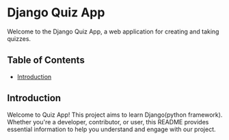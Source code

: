 # Django Quiz App

Welcome to the Django Quiz App, a web application for creating and taking quizzes.

## Table of Contents

- [Introduction](#introduction)

## Introduction

Welcome to Quiz App! This project aims to learn Django(python framework). Whether you're a developer, contributor, or user, this README provides essential information to help you understand and engage with our project.
